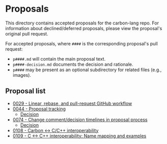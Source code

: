 # Proposals

<!--
Part of the Carbon Language project, under the Apache License v2.0 with LLVM
Exceptions. See /LICENSE for license information.
SPDX-License-Identifier: Apache-2.0 WITH LLVM-exception
-->

This directory contains accepted proposals for the carbon-lang repo. For
information about declined/deferred proposals, please view the proposal's
original pull request.

For accepted proposals, where `####` is the corresponding proposal's pull
request:

- `p####.md` will contain the main proposal text.
- `p####-decision.md` documents the decision and rationale.
- `p####` may be present as an optional subdirectory for related files (e.g.,
  images).

## Proposal list

<!-- proposals -->
<!-- This list is updated by src/scripts/pre-commit-proposal-list.py. -->

- [0029 - Linear, rebase, and pull-request GitHub workflow](p0029.md)
- [0044 - Proposal tracking](p0044.md)
  - [Decision](p0044-decision.md)
- [0074 - Change comment/decision timelines in proposal process](p0074.md)
  - [Decision](p0074-decision.md)
- [0108 - Carbon &lt;-> C/C++ interoperability](p0108.md)
- [0109 - C &lt;-> C++ interoperability: Name mapping and examples](p0109.md)

<!-- endproposals -->
